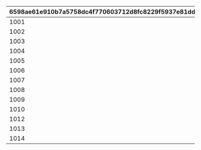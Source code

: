 |6598ae61e910b7a5758dc4f770603712d8fc8229f5937e81dd2c6de10a7246b1|56a0a6a0a452e512d8c3c6ccea22a4737c820a3aecbac93e2f9a48d973d1a0ec|c425d8434229367fcba7c06d4b60c194a8e84da2bddcee8fd7479ed527feae06|049cae8710dd3acc68468e597b7b839a57765d2fb25ba31f0acea399b7274705|d6376f4ce9acb84be6ed0294bd9a46aea2039b8be9098c352251d73b88efbfd4|dc9f70ea9ae021f8888a80f75a119c958802635f3395922e11d611ca9a406fab|aba7f6e81d146c5d0219ee7e0729969a22f831d544a4981fd1eb0139bd45c83a|59c2e3cde7a5f84143410f44248a44f83bd49c240b3a54b3092f7d519be434c1|5058f5d275647804c08c518bf9f1aae8e52204a820253f0b1abb1f7de18895cc|1660bd0a0bca8cd91d31e131edad3d06d45c955ce135462dcced03bb29886147|47f937326a0dde0f3212ae2716eb001829f849d488be420cd1739ee0cb61c070|
| --- | --- | --- | --- | --- | --- | --- | --- | --- | --- | --- |
|1001|10011|0|1|10011105|2|0|0|1|0|pt|
|1002|10015|0|1|10015103|2|1|0|2|0|m|
|1003|10021|5021700|1|10021108|2|0|0|3|0|pt|
|1004|10027|5027700|1|5027007|3|0|0|4|0|pt|
|1005|10040|5040700|1|10040105|2|0|0|5|0|pt|
|1006|10046|0|1|5046006|1|0|1|6|5046006|pt|
|1007|10072|0|1|5072006|3|0|3|7|5072006|pt|
|1008|10080|5080700|0|5080007|3|0|3|8|5080000|pt|
|1009|0|9004201|0|0|0|0|0|9|0|pt|
|1010|10096|5096700|1|5096007|1|0|3|10|5096007|pt|
|1012|10126|0|1|10126107|2|0|3|11|5126000|pt|
|1013|10142|5142700|1|5142007|3|0|1|12|5142000|pt|
|1014|10156|5156700|1|5156007|3|0|1|13|5156000|pt|
